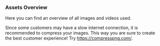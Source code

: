 ### Assets Overview

Here you can find an overview of all images and videos used. 

Since some customers may have a slow internet connection, it is recommended to compress your images. This way you are sure to create the best customer experience! Try https://compresspng.com/.



